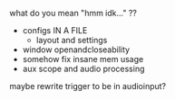 what do you mean "hmm idk..." ??

- configs IN A FILE
  - layout and settings
- window openandcloseability
- somehow fix insane mem usage
- aux scope and audio processing

maybe rewrite trigger to be in audioinput?